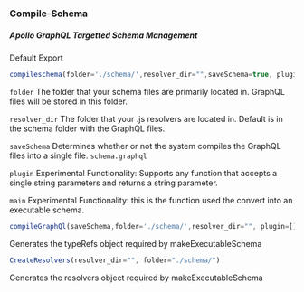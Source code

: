 
### Compile-Schema
##### Apollo GraphQL Targetted Schema Management



Default Export
```javascript
compileschema(folder='./schema/',resolver_dir="",saveSchema=true, plugin=[],main=makeExecutableSchema)
```

`folder`
The folder that your schema files are primarily located in.  GraphQL files will be stored in this folder.

`resolver_dir`
The folder that your .js resolvers are located in.  Default is in the schema folder with the GraphQL files.

`saveSchema`
Determines whether or not the system compiles the GraphQL files into a single file.  `schema.graphql`

`plugin`
Experimental Functionality: Supports any function that accepts a single string parameters and returns a string parameter.

`main`
Experimental Functionality: this is the function used the convert into an executable schema.  


```javascript
compileGraphQl(saveSchema,folder='./schema/',resolver_dir="", plugin=[])
```

Generates the typeRefs object required by makeExecutableSchema


```javascript
CreateResolvers(resolver_dir="", folder="./schema/")
```

Generates the resolvers object required by makeExecutableSchema